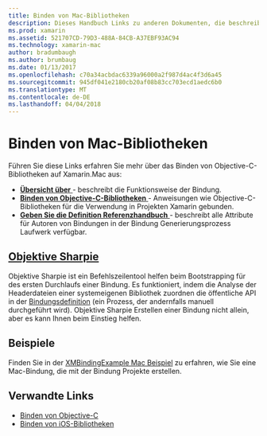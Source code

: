 ```yaml
---
title: Binden von Mac-Bibliotheken
description: Dieses Handbuch Links zu anderen Dokumenten, die beschreiben, wie Sie Bindungen für Objective-C-Librariesl erstellen
ms.prod: xamarin
ms.assetid: 521707CD-79D3-488A-84CB-A37EBF93AC94
ms.technology: xamarin-mac
author: bradumbaugh
ms.author: brumbaug
ms.date: 01/13/2017
ms.openlocfilehash: c70a34acbdac6339a96000a2f987d4ac4f3d6a45
ms.sourcegitcommit: 945df041e2180cb20af08b83cc703ecd1aedc6b0
ms.translationtype: MT
ms.contentlocale: de-DE
ms.lasthandoff: 04/04/2018
---
```

# <a name="binding-mac-libraries"></a>Binden von Mac-Bibliotheken


Führen Sie diese Links erfahren Sie mehr über das Binden von Objective-C-Bibliotheken auf Xamarin.Mac aus:

- [**Übersicht über** ](~/cross-platform/macios/binding/overview.md) -
  beschreibt die Funktionsweise der Bindung.
- [**Binden von Objective-C-Bibliotheken** ](~/cross-platform/macios/binding/objective-c-libraries.md) -
  Anweisungen wie Objective-C-Bibliotheken für die Verwendung in Projekten Xamarin gebunden.
- [**Geben Sie die Definition Referenzhandbuch** ](~/cross-platform/macios/binding/binding-types-reference.md) -
  beschreibt alle Attribute für Autoren von Bindungen in der Bindung Generierungsprozess Laufwerk verfügbar.


<a name="objective-sharpiecross-platformmaciosbindingobjective-sharpieindexmd"></a>[Objektive Sharpie](~/cross-platform/macios/binding/objective-sharpie/index.md)
-------------------

Objektive Sharpie ist ein Befehlszeilentool helfen beim Bootstrapping für des ersten Durchlaufs einer Bindung.
Es funktioniert, indem die Analyse der Headerdateien einer systemeigenen Bibliothek zuordnen die öffentliche API in der [Bindungsdefinition](~/cross-platform/macios/binding/binding-types-reference.md) (ein Prozess, der andernfalls manuell durchgeführt wird). Objektive Sharpie Erstellen einer Bindung nicht allein, aber es kann Ihnen beim Einstieg helfen.

<a name="examples"></a>Beispiele
--------

Finden Sie in der [XMBindingExample Mac Beispiel](https://github.com/xamarin/mac-samples/tree/master/XMBindingExample) zu erfahren, wie Sie eine Mac-Bindung, die mit der Bindung Projekte erstellen.


## <a name="related-links"></a>Verwandte Links

- [Binden von Objective-C](~/cross-platform/macios/binding/index.md)
- [Binden von iOS-Bibliotheken](~/ios/platform/binding-objective-c/index.md)
